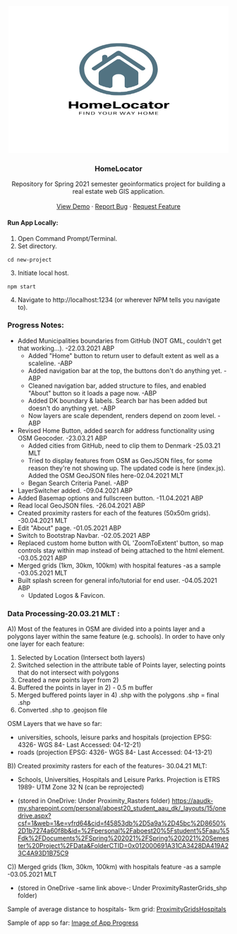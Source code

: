 <!-- PROJECT LOGO -->
<br />
<p align="center">
  <a href="https://github.com/aboestpetersen/Spring21_AAU_Project">
    <img src="images/HomeLocator Logo.png" alt="Logo" width="500" height="333">
  </a>

  <h3 align="center">HomeLocator</h3>

  <p align="center">
    Repository for Spring 2021 semester geoinformatics project for building a real estate web GIS application.
    <br />
    <br />
    <a href="https://realestate-aauspring2021.herokuapp.com/">View Demo</a>
    ·
    <a href="https://github.com/aboestpetersen/Spring21_AAU_Project/issues">Report Bug</a>
    ·
    <a href="https://github.com/aboestpetersen/Spring21_AAU_Project/issues">Request Feature</a>
  </p>
</p>

#### Run App Locally:
1. Open Command Prompt/Terminal.
2. Set directory.
```
cd new-project
```
3. Initiate local host.
```
npm start
```
4. Navigate to http://localhost:1234 (or wherever NPM tells you navigate to).

### Progress Notes:
* Added Municipalities boundaries from GitHub (NOT GML, couldn't get that working...). -22.03.2021 ABP
    * Added "Home" button to return user to default extent as well as a scaleline. -ABP
    * Added navigation bar at the top, the buttons don't do anything yet. -ABP
    * Cleaned navigation bar, added structure to files, and enabled "About" button so it loads a page now. -ABP
    * Added DK boundary & labels. Search bar has been added but doesn't do anything yet. -ABP
    * Now layers are scale dependent, renders depend on zoom level. -ABP
* Revised Home Button, added search for address functionality using OSM Geocoder. -23.03.21 ABP
    * Added cities from GitHub, need to clip them to Denmark -25.03.21 MLT 
    * Tried to display features from OSM as GeoJSON files, for some reason they're not showing up. The updated
code is here (index.js). Added the OSM GeoJSON files here-02.04.2021  MLT 
    * Began Search Criteria Panel. -ABP
* LayerSwitcher added. -09.04.2021 ABP
* Added Basemap options and fullscreen button. -11.04.2021 ABP
* Read local GeoJSON files. -26.04.2021 ABP
* Created proximity rasters for each of the features (50x50m grids). -30.04.2021 MLT
* Edit "About" page. -01.05.2021 ABP
* Switch to Bootstrap Navbar. -02.05.2021 ABP
* Replaced custom home button with OL 'ZoomToExtent' button, so map controls stay within map instead of being attached to the html element. -03.05.2021 ABP
* Merged grids (1km, 30km, 100km) with hospital features -as a sample -03.05.2021 MLT
* Built splash screen for general info/tutorial for end user. -04.05.2021 ABP
    * Updated Logos & Favicon.

### Data Processing-20.03.21 MLT : 

A)) Most of the features in OSM are divided into a points layer and a polygons layer within the same feature (e.g.
schools). In order to have only one layer for each feature:

1) Selected by Location (Intersect both layers)
2) Switched selection in the attribute table of Points layer, selecting points that do not intersect with polygons
3) Created a new points layer from 2)
4) Buffered the points in layer in 2) - 0.5 m buffer
5) Merged buffered points layer in 4) .shp with the polygons .shp = final .shp
6) Converted .shp to .geojson file

OSM Layers that we have so far:
-  universities, schools, leisure parks and hospitals (projection EPSG: 4326- WGS 84-
Last Accessed: 04-12-21)
- roads (projection EPSG: 4326- WGS 84- Last Accessed: 04-13-21)

B)) Created proximity rasters for each of the features- 30.04.21 MLT:

* Schools, Universities, Hospitals and Leisure Parks.
Projection is ETRS 1989- UTM Zone 32 N (can be reprojected)

* (stored in OneDrive: Under Proximity_Rasters folder)
 https://aaudk-my.sharepoint.com/personal/aboest20_student_aau_dk/_layouts/15/onedrive.aspx?csf=1&web=1&e=vfrd64&cid=f45853db%2D5a9a%2D45bc%2D8650%2D1b7274a60f8b&id=%2Fpersonal%2Faboest20%5Fstudent%5Faau%5Fdk%2FDocuments%2FSpring%202021%2FSpring%202021%20Semester%20Project%2FData&FolderCTID=0x012000691A31CA3428DA419A23C4A93D1B75C9

C)) Merged grids (1km, 30km, 100km) with hospitals feature -as a sample -03.05.2021 MLT

* (stored in OneDrive -same link above-: Under ProximityRasterGrids_shp folder)

Sample of average distance to hospitals- 1km grid:
[ProximityGridsHospitals](images/zs_grid1_hospitals.png)

Sample of app so far:
[Image of App Progress](images/app_progress.png)
